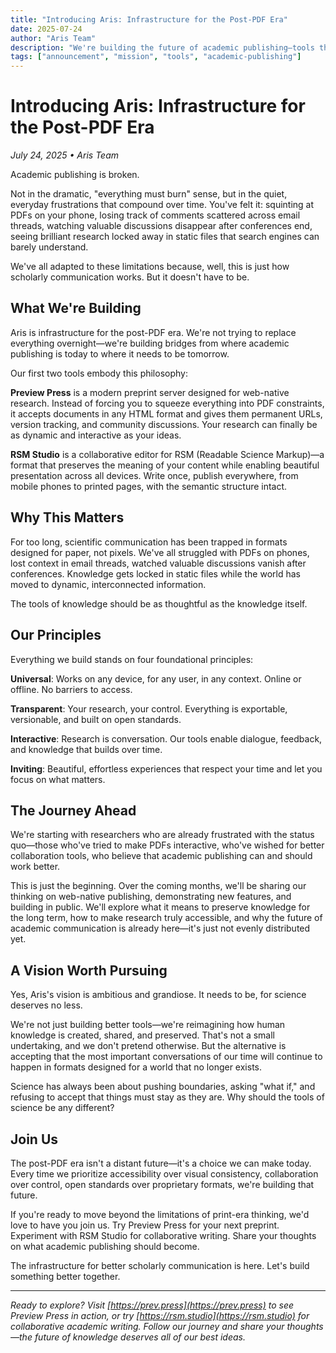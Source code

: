 ```yaml
---
title: "Introducing Aris: Infrastructure for the Post-PDF Era"
date: 2025-07-24
author: "Aris Team"
description: "We're building the future of academic publishing—tools that make it easy to create, share, and preserve knowledge in formats designed for the web, not the printing press."
tags: ["announcement", "mission", "tools", "academic-publishing"]
---
```


# Introducing Aris: Infrastructure for the Post-PDF Era

*July 24, 2025 • Aris Team*

Academic publishing is broken.

Not in the dramatic, "everything must burn" sense, but in the quiet, everyday frustrations that compound over time. You've felt it: squinting at PDFs on your phone, losing track of comments scattered across email threads, watching valuable discussions disappear after conferences end, seeing brilliant research locked away in static files that search engines can barely understand.

We've all adapted to these limitations because, well, this is just how scholarly communication works. But it doesn't have to be.

## What We're Building

Aris is infrastructure for the post-PDF era. We're not trying to replace everything overnight—we're building bridges from where academic publishing is today to where it needs to be tomorrow.

Our first two tools embody this philosophy:

**Preview Press** is a modern preprint server designed for web-native research. Instead of forcing you to squeeze everything into PDF constraints, it accepts documents in any HTML format and gives them permanent URLs, version tracking, and community discussions. Your research can finally be as dynamic and interactive as your ideas.

**RSM Studio** is a collaborative editor for RSM (Readable Science Markup)—a format that preserves the meaning of your content while enabling beautiful presentation across all devices. Write once, publish everywhere, from mobile phones to printed pages, with the semantic structure intact.

## Why This Matters

For too long, scientific communication has been trapped in formats designed for paper, not pixels. We've all struggled with PDFs on phones, lost context in email threads, watched valuable discussions vanish after conferences. Knowledge gets locked in static files while the world has moved to dynamic, interconnected information.

The tools of knowledge should be as thoughtful as the knowledge itself.

## Our Principles

Everything we build stands on four foundational principles:

**Universal**: Works on any device, for any user, in any context. Online or offline. No barriers to access.

**Transparent**: Your research, your control. Everything is exportable, versionable, and built on open standards.

**Interactive**: Research is conversation. Our tools enable dialogue, feedback, and knowledge that builds over time.

**Inviting**: Beautiful, effortless experiences that respect your time and let you focus on what matters.

## The Journey Ahead

We're starting with researchers who are already frustrated with the status quo—those who've tried to make PDFs interactive, who've wished for better collaboration tools, who believe that academic publishing can and should work better.

This is just the beginning. Over the coming months, we'll be sharing our thinking on web-native publishing, demonstrating new features, and building in public. We'll explore what it means to preserve knowledge for the long term, how to make research truly accessible, and why the future of academic communication is already here—it's just not evenly distributed yet.

## A Vision Worth Pursuing

Yes, Aris's vision is ambitious and grandiose. It needs to be, for science deserves no less.

We're not just building better tools—we're reimagining how human knowledge is created, shared, and preserved. That's not a small undertaking, and we don't pretend otherwise. But the alternative is accepting that the most important conversations of our time will continue to happen in formats designed for a world that no longer exists.

Science has always been about pushing boundaries, asking "what if," and refusing to accept that things must stay as they are. Why should the tools of science be any different?

## Join Us

The post-PDF era isn't a distant future—it's a choice we can make today. Every time we prioritize accessibility over visual consistency, collaboration over control, open standards over proprietary formats, we're building that future.

If you're ready to move beyond the limitations of print-era thinking, we'd love to have you join us. Try Preview Press for your next preprint. Experiment with RSM Studio for collaborative writing. Share your thoughts on what academic publishing should become.

The infrastructure for better scholarly communication is here. Let's build something better together.

---

*Ready to explore? Visit [https://prev.press](https://prev.press) to see Preview Press in action, or try [https://rsm.studio](https://rsm.studio) for collaborative academic writing. Follow our journey and share your thoughts—the future of knowledge deserves all of our best ideas.*
